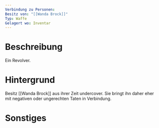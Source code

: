 ```yaml
---
Verbindung zu Personen: 
Besitz von: "[[Wanda Brock]]"
Typ: Waffe
Gelagert wo: Inventar
---
```

# Beschreibung

Ein Revolver.

# Hintergrund
Besitz [[Wanda Brock]] aus ihrer Zeit undercover.
Sie bringt ihn daher eher mit negativen oder ungerechten Taten in Verbindung.

# Sonstiges
